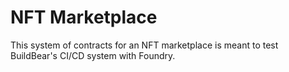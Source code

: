 # NFT Marketplace

This system of contracts for an NFT marketplace is meant to test BuildBear's CI/CD system with Foundry.
